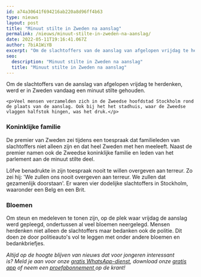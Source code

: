 ```yaml
---
id: a74a30641f694216ab220a8d96ff4b63
type: nieuws
layout: post
title: "Minuut stilte in Zweden na aanslag"
permalink: /nieuws/minuut-stilte-in-zweden-na-aanslag/
date: 2022-05-11T19:16:41.067Z
author: 7biA1WiYB
excerpt: "Om de slachtoffers van de aanslag van afgelopen vrijdag te herdenken, werd er in Zweden vandaag een minuut stilte gehouden.   "
seo:
  description: "Minuut stilte in Zweden na aanslag"
  title: "Minuut stilte in Zweden na aanslag"
---
```

Om de slachtoffers van de aanslag van afgelopen vrijdag te herdenken, werd er in Zweden vandaag een minuut stilte gehouden.   

    <p>Veel mensen verzamelden zich in de Zweedse hoofdstad Stockholm rond de plaats van de aanslag. Ook bij het het stadhuis, waar de Zweedse vlaggen halfstok hingen, was het druk.</p>
<h3>Koninklijke familie</h3>
<p>De premier van Zweden zei tijdens een toespraak dat familieleden van slachtoffers niet alleen zijn en dat heel Zweden met hen meeleeft. Naast de premier namen ook de Zweedse koninklijke familie en leden van het parlement aan de minuut stilte deel.</p>
<p>Löfve benadrukte in zijn toespraak nooit te willen overgeven aan terreur. Zo zei hij: 'We zullen ons nooit overgeven aan terreur. We zullen dat gezamenlijk doorstaan'. Er waren vier dodelijke slachtoffers in Stockholm, waaronder een Belg en een Brit.</p>
<h3>Bloemen</h3>
<p>Om steun en medeleven te tonen zijn, op de plek waar vrijdag de aanslag werd gepleegd, ondertussen al veel bloemen neergelegd. Mensen herdenken niet alleen de slachtoffers maar bedanken ook de politie. Dit doen ze door politieauto's vol te leggen met onder andere bloemen en bedankbriefjes.</p>
<p><em>Altijd op de hoogte blijven van nieuws dat voor jongeren interessant is? Meld je aan voor onze <a href="https://7dagen.netlify.app/whatsapp">gratis WhatsApp-dienst</a>, download onze <a href="https://7dagen.netlify.app/app">gratis app</a> of neem een <a href="https://abonneren.sevendays.nl/abonneren/abonnementen/ae/artikel">proefabonnement </a>op de krant!</em></p>  
